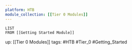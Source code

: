 ```yaml
---
platform: HTB
module_collection: [[Tier 0 Modules]]
---
```

```dataview
LIST
FROM [[Getting Started Module]]
```

up: [[Tier 0 Modules]]
tags: #HTB #Tier_0 #Getting_Started 